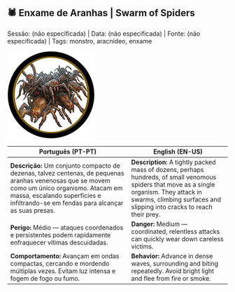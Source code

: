 ## 🕷️ Enxame de Aranhas | Swarm of Spiders

Sessão: (não especificada) | Data: (não especificada) | Fonte: (não especificada) | Tags: monstro, aracnídeo, enxame

![Enxame de Aranhas](swarm_of_spiders.png)

| **Português (PT-PT)** | **English (EN-US)** |
|-----------------------|---------------------|
| **Descrição:** Um conjunto compacto de dezenas, talvez centenas, de pequenas aranhas venenosas que se movem como um único organismo. Atacam em massa, escalando superfícies e infiltrando-se em fendas para alcançar as suas presas. | **Description:** A tightly packed mass of dozens, perhaps hundreds, of small venomous spiders that move as a single organism. They attack in swarms, climbing surfaces and slipping into cracks to reach their prey. |
| **Perigo:** Médio — ataques coordenados e persistentes podem rapidamente enfraquecer vítimas descuidadas. | **Danger:** Medium — coordinated, relentless attacks can quickly wear down careless victims. |
| **Comportamento:** Avançam em ondas compactas, cercando e mordendo múltiplas vezes. Evitam luz intensa e fogem de fogo ou fumo. | **Behavior:** Advance in dense waves, surrounding and biting repeatedly. Avoid bright light and flee from fire or smoke. |
